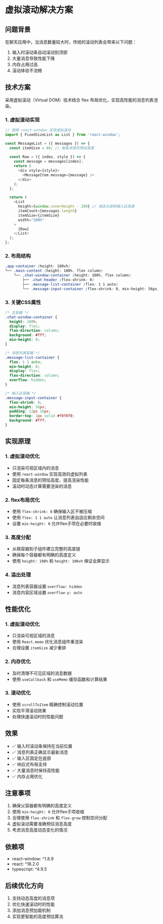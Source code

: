 # 虚拟滚动解决方案

## 问题背景
在聊天应用中，当消息数量较大时，传统的滚动列表会带来以下问题：
1. 输入时滚动条自动滚动到顶部
2. 大量消息导致性能下降
3. 内存占用过高
4. 滚动体验不流畅

## 技术方案
采用虚拟滚动（Virtual DOM）技术结合 flex 布局优化，实现高性能的消息列表渲染。

### 1. 虚拟滚动实现
```typescript
// 使用 react-window 实现虚拟滚动
import { FixedSizeList as List } from 'react-window';

const MessageList = ({ messages }) => {
  const itemSize = 80; // 每条消息的预估高度
  
  const Row = ({ index, style }) => {
    const message = messages[index];
    return (
      <div style={style}>
        <MessageItem message={message} />
      </div>
    );
  };

  return (
    <List
      height={window.innerHeight - 200} // 减去头部和输入区高度
      itemCount={messages.length}
      itemSize={itemSize}
      width="100%"
    >
      {Row}
    </List>
  );
};
```

### 2. 布局结构
```css
.app-container (height: 100vh)
└── .main-content (height: 100%, flex column)
    └── .chat-window-container (height: 100%, flex column)
        ├── .chat-header (flex-shrink: 0)
        ├── .message-list-container (flex: 1 1 auto)
        └── .message-input-container (flex-shrink: 0, min-height: 56px)
```

### 3. 关键CSS属性
```css
/* 主容器 */
.chat-window-container {
  height: 100%;
  display: flex;
  flex-direction: column;
  background: #fff;
  min-height: 0;
}

/* 消息列表容器 */
.message-list-container {
  flex: 1 1 auto;
  min-height: 0;
  display: flex;
  flex-direction: column;
  overflow: hidden;
}

/* 输入区容器 */
.message-input-container {
  flex-shrink: 0;
  min-height: 56px;
  padding: 12px 16px;
  border-top: 1px solid #f0f0f0;
  background: #fff;
}
```

## 实现原理

### 1. 虚拟滚动优化
- 只渲染可视区域内的消息
- 使用 `react-window` 实现高效的虚拟列表
- 固定每条消息的预估高度，提高渲染性能
- 滚动时动态计算需要渲染的消息

### 2. flex布局优化
- 使用 `flex-shrink: 0` 确保输入区不被压缩
- 使用 `flex: 1 1 auto` 让消息列表自适应剩余空间
- 设置 `min-height: 0` 允许flex子项在必要时收缩

### 3. 高度分配
- 从根容器到子组件建立完整的高度链
- 确保每个容器都有明确的高度定义
- 使用 `height: 100%` 和 `height: 100vh` 保证全屏显示

### 4. 溢出处理
- 消息列表容器设置 `overflow: hidden`
- 消息内容区域设置 `overflow-y: auto`

## 性能优化

### 1. 虚拟滚动优化
- 只渲染可视区域的消息
- 使用 `React.memo` 优化消息组件重渲染
- 合理设置 `itemSize` 减少重排

### 2. 内存优化
- 及时清理不可见区域的消息数据
- 使用 `useCallback` 和 `useMemo` 缓存函数和计算结果

### 3. 滚动优化
- 使用 `scrollToItem` 精确控制滚动位置
- 实现平滑滚动效果
- 处理快速滚动时的性能问题

## 效果
- ✅ 输入时滚动条保持在当前位置
- ✅ 消息列表正确显示最新消息
- ✅ 输入区固定在底部
- ✅ 响应式布局支持
- ✅ 大量消息时保持高性能
- ✅ 内存占用优化

## 注意事项
1. 确保父容器都有明确的高度定义
2. 使用 `min-height: 0` 允许flex子项收缩
3. 合理使用 `flex-shrink` 和 `flex-grow` 控制空间分配
4. 虚拟滚动需要准确预估消息高度
5. 考虑消息高度动态变化的情况

## 依赖项
- react-window: ^1.8.9
- react: ^18.2.0
- typescript: ^4.9.5

## 后续优化方向
1. 支持动态高度的消息项
2. 优化快速滚动时的性能
3. 添加消息预加载机制
4. 实现更智能的高度预估算法 